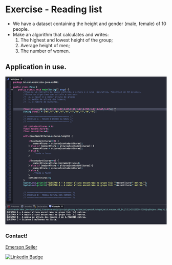 # Exercise - Reading list
- We have a dataset containing the height and gender (male, female) of 10 people.
- Make an algorithm that calculates and writes:
    1. The highest and lowest height of the group;
    2. Average height of men;
    3. The number of women.

## Application in use.

![Gif Exercicio](./img/exercise.gif)

### Contact!

[Emerson Seiler](https://www.linkedin.com/in/seileremerson/)

[![Linkedin Badge](https://img.shields.io/badge/-seileremerson-blue?style=flat-square&logo=Linkedin&logoColor=white&link=https://www.linkedin.com/in/diogoalvesti/)](https://www.linkedin.com/in/seileremerson/)
